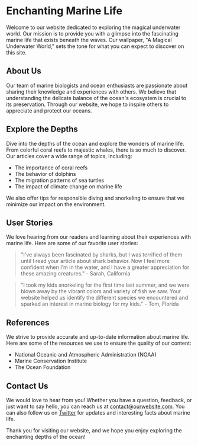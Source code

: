 <!--font:Montserrat-->

# Enchanting Marine Life

Welcome to our website dedicated to exploring the magical underwater world. Our mission is to provide you with a glimpse into the fascinating marine life that exists beneath the waves. Our wallpaper, "A Magical Underwater World," sets the tone for what you can expect to discover on this site.

## About Us

Our team of marine biologists and ocean enthusiasts are passionate about sharing their knowledge and experiences with others. We believe that understanding the delicate balance of the ocean's ecosystem is crucial to its preservation. Through our website, we hope to inspire others to appreciate and protect our oceans.

## Explore the Depths

Dive into the depths of the ocean and explore the wonders of marine life. From colorful coral reefs to majestic whales, there is so much to discover. Our articles cover a wide range of topics, including:

- The importance of coral reefs
- The behavior of dolphins
- The migration patterns of sea turtles
- The impact of climate change on marine life

We also offer tips for responsible diving and snorkeling to ensure that we minimize our impact on the environment.

## User Stories

We love hearing from our readers and learning about their experiences with marine life. Here are some of our favorite user stories:

> "I've always been fascinated by sharks, but I was terrified of them until I read your article about shark behavior. Now I feel more confident when I'm in the water, and I have a greater appreciation for these amazing creatures." - Sarah, California

> "I took my kids snorkeling for the first time last summer, and we were blown away by the vibrant colors and variety of fish we saw. Your website helped us identify the different species we encountered and sparked an interest in marine biology for my kids." - Tom, Florida

## References

We strive to provide accurate and up-to-date information about marine life. Here are some of the resources we use to ensure the quality of our content:

- National Oceanic and Atmospheric Administration (NOAA)
- Marine Conservation Institute
- The Ocean Foundation

## Contact Us

We would love to hear from you! Whether you have a question, feedback, or just want to say hello, you can reach us at [contact@ourwebsite.com](#contact). You can also follow us on [Twitter](#twitter) for updates and interesting facts about marine life.

Thank you for visiting our website, and we hope you enjoy exploring the enchanting depths of the ocean!

<!--

Write me content for website with wallpaper which alt text is:

"A magical underwater world"

The name/title of the page should not be 1:1 copy of the alt text but rather a real content of the website which is using this wallpaper.

- Use markdown format 
- Start with heading
- Heading should be short and concise
- The content should look like a real website 
- The website should not be about the wallpaper, wallpaper is just a related background
- Heading should be contain work "wallpaper" or "background"
- Include real sections like references, contact, user stories, etc. use things relevant to the page purpose.
- Feel free to use structure like headings, bullets, numbering, blockquotes, paragraphs, horizontal lines, etc.
- You can use formatting like bold or _italic_
- You can include UTF-8 emojis
- Links should be only #hash anchors (and you can refer to the document itself)
- Do not include images


---


# Discover the Enchanting Depths: Exploring the Wonders of Marine Life

Welcome to our website dedicated to exploring the magical underwater world. Our mission is to provide you with a glimpse into the fascinating marine life that exists beneath the waves. Our wallpaper, "A Magical Underwater World," sets the tone for what you can expect to discover on this site.

## About Us

Our team of marine biologists and ocean enthusiasts are passionate about sharing their knowledge and experiences with others. We believe that understanding the delicate balance of the ocean's ecosystem is crucial to its preservation. Through our website, we hope to inspire others to appreciate and protect our oceans.

## Explore the Depths

Dive into the depths of the ocean and explore the wonders of marine life. From colorful coral reefs to majestic whales, there is so much to discover. Our articles cover a wide range of topics, including:

- The importance of coral reefs
- The behavior of dolphins
- The migration patterns of sea turtles
- The impact of climate change on marine life

We also offer tips for responsible diving and snorkeling to ensure that we minimize our impact on the environment.

## User Stories

We love hearing from our readers and learning about their experiences with marine life. Here are some of our favorite user stories:

> "I've always been fascinated by sharks, but I was terrified of them until I read your article about shark behavior. Now I feel more confident when I'm in the water, and I have a greater appreciation for these amazing creatures." - Sarah, California

> "I took my kids snorkeling for the first time last summer, and we were blown away by the vibrant colors and variety of fish we saw. Your website helped us identify the different species we encountered and sparked an interest in marine biology for my kids." - Tom, Florida

## References

We strive to provide accurate and up-to-date information about marine life. Here are some of the resources we use to ensure the quality of our content:

- National Oceanic and Atmospheric Administration (NOAA)
- Marine Conservation Institute
- The Ocean Foundation

## Contact Us

We would love to hear from you! Whether you have a question, feedback, or just want to say hello, you can reach us at [contact@ourwebsite.com](#contact). You can also follow us on [Twitter](#twitter) for updates and interesting facts about marine life.

Thank you for visiting our website, and we hope you enjoy exploring the enchanting depths of the ocean!

-->
